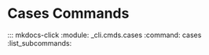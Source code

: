 # Cases Commands

::: mkdocs-click
    :module: _cli.cmds.cases
    :command: cases
    :list_subcommands:

